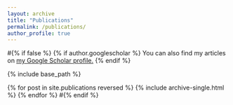 ```yaml
---
layout: archive
title: "Publications"
permalink: /publications/
author_profile: true
---
```


#{% if false %}
{% if author.googlescholar %}
  You can also find my articles on <u><a href="{{author.googlescholar}}">my Google Scholar profile</a>.</u>
{% endif %}

{% include base_path %}

{% for post in site.publications reversed %}
  {% include archive-single.html %}
{% endfor %}
#{% endif %}
